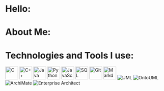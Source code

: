 # Hello:

# About Me:

# Technologies and Tools I use:
<p align="left">
  <!-- Programming Languages -->
  <img src="https://cdn.jsdelivr.net/gh/devicons/devicon/icons/c/c-original.svg" height="40" alt="C" />
  <img src="https://cdn.jsdelivr.net/gh/devicons/devicon/icons/cplusplus/cplusplus-original.svg" height="40" alt="C++" />
  <img src="https://cdn.jsdelivr.net/gh/devicons/devicon/icons/java/java-original.svg" height="40" alt="Java" />
  <img src="https://cdn.jsdelivr.net/gh/devicons/devicon/icons/python/python-original.svg" height="40" alt="Python" />
  <img src="https://cdn.jsdelivr.net/gh/devicons/devicon/icons/javascript/javascript-original.svg" height="40" alt="JavaScript" />
  <img src="https://cdn.jsdelivr.net/gh/devicons/devicon/icons/mysql/mysql-original.svg" height="40" alt="SQL" />
  
  <!-- Tools & Tech -->
  <img src="https://cdn.jsdelivr.net/gh/devicons/devicon/icons/git/git-original.svg" height="40" alt="Git" />
  <img src="https://cdn.jsdelivr.net/gh/devicons/devicon/icons/markdown/markdown-original.svg" height="40" alt="Markdown" />

  <!-- Modeling & Architecture (using generic icons or text badges) -->
  <img src="https://img.shields.io/badge/UML-Modeling-blue?style=flat-square" alt="UML" />
  <img src="https://img.shields.io/badge/OntoUML-Semantic%20Modeling-brightgreen?style=flat-square" alt="OntoUML" />
  <img src="https://img.shields.io/badge/ArchiMate-Enterprise%20Architecture-blueviolet?style=flat-square" alt="ArchiMate" />
  <img src="https://img.shields.io/badge/Enterprise%20Architect-Modeling%20Tool-orange?style=flat-square" alt="Enterprise Architect" />
</p>
